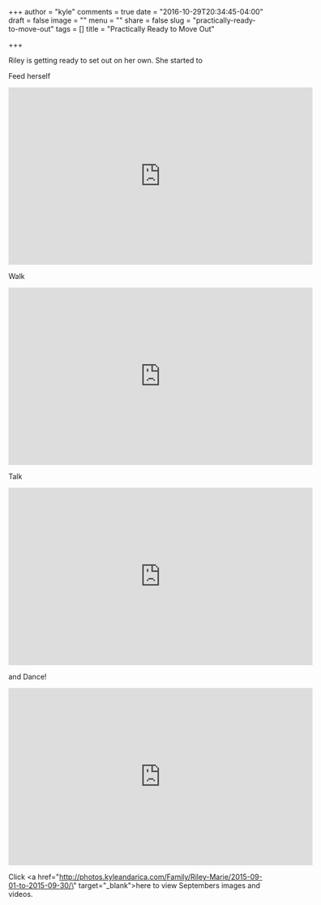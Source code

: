 +++
author = "kyle"
comments = true
date = "2016-10-29T20:34:45-04:00"
draft = false
image = ""
menu = ""
share = false
slug = "practically-ready-to-move-out"
tags = []
title = "Practically Ready to Move Out"

+++

Riley is getting ready to set out on her own. <!--more-->She started to

Feed herself
<iframe src="http://api.smugmug.com/services/embed/4375103153_99F8qFF?albumId=50641559&width=600&albumKey=fMmXJj" frameborder="0" scrolling="no" width="600px" height="350px"></iframe>


Walk
<iframe src="http://api.smugmug.com/services/embed/4375102635_BMmMkj6?albumId=50641559&width=600&albumKey=fMmXJj" frameborder="0" scrolling="no" width="600px" height="350px"></iframe>


Talk
<iframe src="http://api.smugmug.com/services/embed/4375116045_p6Z6wdF?albumId=50641559&width=600&albumKey=fMmXJj" frameborder="0" scrolling="no" width="600px" height="350px"></iframe>


and Dance!
<iframe src="http://api.smugmug.com/services/embed/4375102962_zh5xsBw?albumId=50641559&width=600&albumKey=fMmXJj" frameborder="0" scrolling="no" width="600px" height="350px"></iframe>


Click <a href=\"http://photos.kyleandarica.com/Family/Riley-Marie/2015-09-01-to-2015-09-30/\" target=\"_blank\">here</a> to view Septembers images and videos.